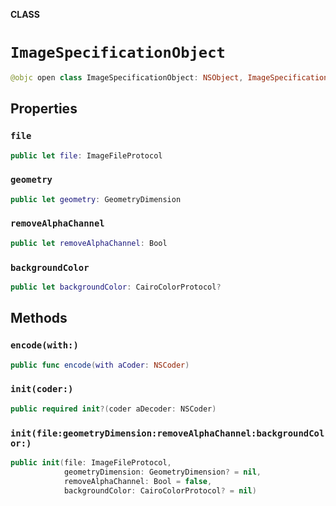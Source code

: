**CLASS**

# `ImageSpecificationObject`

```swift
@objc open class ImageSpecificationObject: NSObject, ImageSpecificationProtocol, NSSecureCoding
```

## Properties
### `file`

```swift
public let file: ImageFileProtocol
```

### `geometry`

```swift
public let geometry: GeometryDimension
```

### `removeAlphaChannel`

```swift
public let removeAlphaChannel: Bool
```

### `backgroundColor`

```swift
public let backgroundColor: CairoColorProtocol?
```

## Methods
### `encode(with:)`

```swift
public func encode(with aCoder: NSCoder)
```

### `init(coder:)`

```swift
public required init?(coder aDecoder: NSCoder)
```

### `init(file:geometryDimension:removeAlphaChannel:backgroundColor:)`

```swift
public init(file: ImageFileProtocol,
            geometryDimension: GeometryDimension? = nil,
            removeAlphaChannel: Bool = false,
            backgroundColor: CairoColorProtocol? = nil)
```
